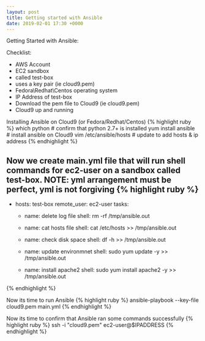 ```yaml
---
layout: post
title: Getting started with Ansible
date: 2019-02-01 17:30 +0000
---
```

Getting Started with Ansible:

Checklist:
* AWS Account
* EC2 sandbox 
*   called test-box 
*   uses a key pair (ie cloud9.pem)
*   Fedora\Redhat\Centos operating system
*   IP Address of test-box
* Download the pem file to Cloud9 (ie cloud9.pem)
* Cloud9 up and running


Installing Ansible on Cloud9 (or Fedora/Redhat/Centos)
{% highlight ruby %}
which python			# confirm that python 2.7+ is installed
yum  install ansible   	# install ansible on Cloud9
vim /etc/ansible/hosts	# update to add hosts & ip address
{% endhighlight %}

Now we create main.yml file that will run shell commands for ec2-user on a sandbox called test-box.
NOTE: yml arrangement must be perfect, yml is not forgiving
{% highlight ruby %}
---
- hosts: test-box
  remote_user: ec2-user
  tasks:
  - name: delete log file
    shell: rm -rf /tmp/ansible.out

  - name: cat hosts file
    shell: cat /etc/hosts >> /tmp/ansible.out

  - name: check disk space
    shell: df -h >> /tmp/ansible.out

  - name: update environmnet
    shell: sudo yum update -y >> /tmp/ansible.out

  - name: install apache2 
    shell: sudo yum install apache2 -y >> /tmp/ansible.out

{% endhighlight %}

Now its time to run Ansible
{% highlight ruby %}
ansible-playbook  --key-file cloud9.pem  main.yml
{% endhighlight %}

Now its time to confirm that Ansible ran some commands successfully
{% highlight ruby %}
ssh -i "cloud9.pem" ec2-user@$IPADDRESS
{% endhighlight %}